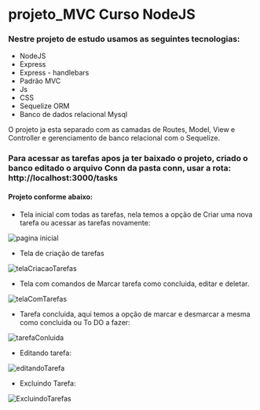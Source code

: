 # projeto_MVC  Curso NodeJS

### Nestre projeto de estudo usamos as seguintes tecnologias:
- NodeJS
- Express
- Express - handlebars
- Padrão MVC
- Js
- CSS
- Sequelize ORM
- Banco de dados relacional Mysql

O projeto ja esta separado com as camadas de Routes, Model, View e Controller e gerenciamento de banco relacional com o Sequelize.

### Para acessar as tarefas apos ja ter baixado o projeto, criado o banco editado o arquivo Conn da pasta conn, usar a rota: http://localhost:3000/tasks

#### Projeto conforme abaixo:

- Tela inicial com todas as tarefas, nela temos a opção de Criar uma nova tarefa ou acessar as tarefas novamente:

![pagina inicial](https://user-images.githubusercontent.com/29904658/209988141-aae64de5-2947-41f3-8f61-58b068d17d94.png)

- Tela de criação de tarefas

![telaCriacaoTarefas](https://user-images.githubusercontent.com/29904658/209988682-b266bbd5-b1db-40f3-b2e4-1ae93d9a84b8.png)

- Tela com comandos de Marcar tarefa como concluida, editar e deletar.

![telaComTarefas](https://user-images.githubusercontent.com/29904658/209988959-ae81a7be-9174-4602-a63d-0fe4c297cb3f.png)

- Tarefa concluida, aqui temos a opção de marcar e desmarcar a mesma como concluida ou To DO a fazer:

![tarefaConluida](https://user-images.githubusercontent.com/29904658/209989166-6d254110-b309-4b5e-8c4e-01f8620ab8bc.png)

- Editando tarefa:

![editandoTarefa](https://user-images.githubusercontent.com/29904658/209989448-6c6317c4-d0e7-4bae-978d-7a779fb98e9b.png)

- Excluindo Tarefa:

![ExcluindoTarefas](https://user-images.githubusercontent.com/29904658/209989490-7cd33e63-5dc0-4db3-b85e-e4ae1d1411e7.png)



